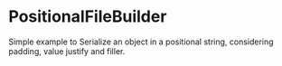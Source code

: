 # PositionalFileBuilder

Simple example to Serialize an object in a positional string, considering padding, value justify and filler.
